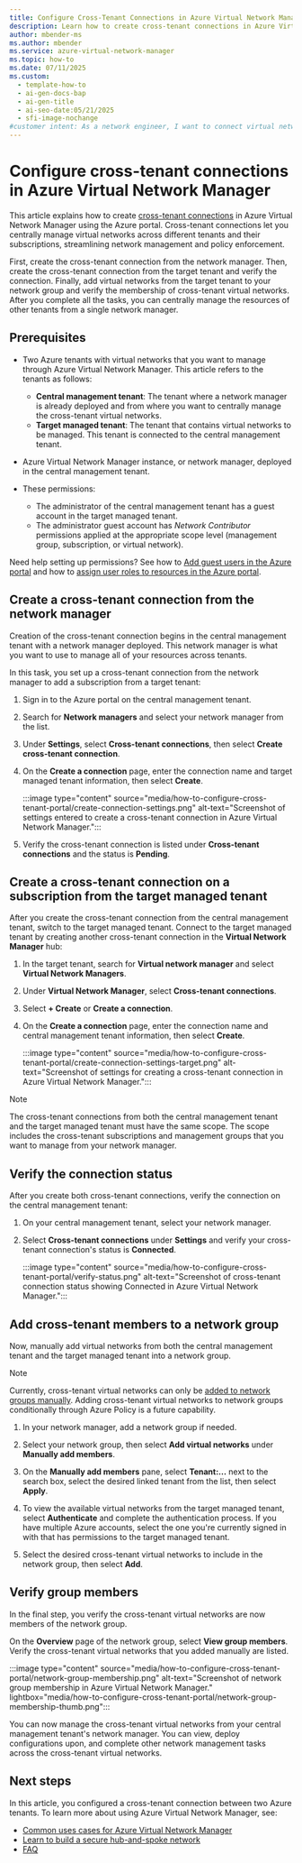 ```yaml
---
title: Configure Cross-Tenant Connections in Azure Virtual Network Manager
description: Learn how to create cross-tenant connections in Azure Virtual Network Manager to manage virtual networks across tenants. Centralize network management and get started today.
author: mbender-ms
ms.author: mbender
ms.service: azure-virtual-network-manager
ms.topic: how-to
ms.date: 07/11/2025
ms.custom:
  - template-how-to
  - ai-gen-docs-bap
  - ai-gen-title
  - ai-seo-date:05/21/2025
  - sfi-image-nochange
#customer intent: As a network engineer, I want to connect virtual networks in different Azure tenants so that I can centralize network management and policies.
---
```


# Configure cross-tenant connections in Azure Virtual Network Manager

This article explains how to create [cross-tenant connections](concept-cross-tenant.md) in Azure Virtual Network Manager using the Azure portal. Cross-tenant connections let you centrally manage virtual networks across different tenants and their subscriptions, streamlining network management and policy enforcement.

First, create the cross-tenant connection from the network manager. Then, create the cross-tenant connection from the target tenant and verify the connection. Finally, add virtual networks from the target tenant to your network group and verify the membership of cross-tenant virtual networks. After you complete all the tasks, you can centrally manage the resources of other tenants from a single network manager.

## Prerequisites

- Two Azure tenants with virtual networks that you want to manage through Azure Virtual Network Manager. This article refers to the tenants as follows:
  - **Central management tenant**: The tenant where a network manager is already deployed and from where you want to centrally manage the cross-tenant virtual networks.
  - **Target managed tenant**: The tenant that contains virtual networks to be managed. This tenant is connected to the central management tenant.

- Azure Virtual Network Manager instance, or network manager, deployed in the central management tenant.

- These permissions:

  - The administrator of the central management tenant has a guest account in the target managed tenant.
  - The administrator guest account has *Network Contributor* permissions applied at the appropriate scope level (management group, subscription, or virtual network). 

Need help setting up permissions? See how to [Add guest users in the Azure portal](/entra/external-id/b2b-quickstart-add-guest-users-portal) and how to [assign user roles to resources in the Azure portal](/azure/role-based-access-control/role-assignments-portal).

## Create a cross-tenant connection from the network manager

Creation of the cross-tenant connection begins in the central management tenant with a network manager deployed. This network manager is what you want to use to manage all of your resources across tenants.

In this task, you set up a cross-tenant connection from the network manager to add a subscription from a target tenant:

1. Sign in to the Azure portal on the central management tenant.

1. Search for **Network managers** and select your network manager from the list.

1. Under **Settings**, select **Cross-tenant connections**, then select **Create cross-tenant connection**.

1. On the **Create a connection** page, enter the connection name and target managed tenant information, then select **Create**.

   :::image type="content" source="media/how-to-configure-cross-tenant-portal/create-connection-settings.png" alt-text="Screenshot of settings entered to create a cross-tenant connection in Azure Virtual Network Manager.":::

1. Verify the cross-tenant connection is listed under **Cross-tenant connections** and the status is **Pending**.

## Create a cross-tenant connection on a subscription from the target managed tenant

After you create the cross-tenant connection from the central management tenant, switch to the target managed tenant. Connect to the target managed tenant by creating another cross-tenant connection in the **Virtual Network Manager** hub:

1. In the target tenant, search for **Virtual network manager** and select **Virtual Network Managers**.

1. Under **Virtual Network Manager**, select **Cross-tenant connections**.

1. Select **+ Create** or **Create a connection**.

1. On the **Create a connection** page, enter the connection name and central management tenant information, then select **Create**.

   :::image type="content" source="media/how-to-configure-cross-tenant-portal/create-connection-settings-target.png" alt-text="Screenshot of settings for creating a cross-tenant connection in Azure Virtual Network Manager.":::

> [!NOTE]
> The cross-tenant connections from both the central management tenant and the target managed tenant must have the same scope. The scope includes the cross-tenant subscriptions and management groups that you want to manage from your network manager.

## Verify the connection status

After you create both cross-tenant connections, verify the connection on the central management tenant:

1. On your central management tenant, select your network manager.

1. Select **Cross-tenant connections** under **Settings** and verify your cross-tenant connection's status is **Connected**.

   :::image type="content" source="media/how-to-configure-cross-tenant-portal/verify-status.png" alt-text="Screenshot of cross-tenant connection status showing Connected in Azure Virtual Network Manager.":::

## Add cross-tenant members to a network group

Now, manually add virtual networks from both the central management tenant and the target managed tenant into a network group.

> [!NOTE]
> Currently, cross-tenant virtual networks can only be [added to network groups manually](concept-network-groups.md#static-membership). Adding cross-tenant virtual networks to network groups conditionally through Azure Policy is a future capability.


1. In your network manager, add a network group if needed.

1. Select your network group, then select **Add virtual networks** under **Manually add members**.

1. On the **Manually add members** pane, select **Tenant:...** next to the search box, select the desired linked tenant from the list, then select **Apply**.

1. To view the available virtual networks from the target managed tenant, select **Authenticate** and complete the authentication process. If you have multiple Azure accounts, select the one you're currently signed in with that has permissions to the target managed tenant.

1. Select the desired cross-tenant virtual networks to include in the network group, then select **Add**.

## Verify group members

In the final step, you verify the cross-tenant virtual networks are now members of the network group.

On the **Overview** page of the network group, select **View group members**. Verify the cross-tenant virtual networks that you added manually are listed.

:::image type="content" source="media/how-to-configure-cross-tenant-portal/network-group-membership.png" alt-text="Screenshot of network group membership in Azure Virtual Network Manager." lightbox="media/how-to-configure-cross-tenant-portal/network-group-membership-thumb.png":::

You can now manage the cross-tenant virtual networks from your central management tenant's network manager. You can view, deploy configurations upon, and complete other network management tasks across the cross-tenant virtual networks.

## Next steps

In this article, you configured a cross-tenant connection between two Azure tenants. To learn more about using Azure Virtual Network Manager, see:

- [Common uses cases for Azure Virtual Network Manager](concept-use-cases.md)
- [Learn to build a secure hub-and-spoke network](tutorial-create-secured-hub-and-spoke.md)
- [FAQ](faq.md)
